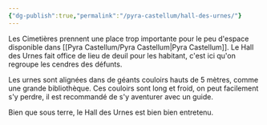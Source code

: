 ```yaml
---
{"dg-publish":true,"permalink":"/pyra-castellum/hall-des-urnes/"}
---
```



Les Cimetières prennent une place trop importante pour le peu d'espace disponible dans [[Pyra Castellum/Pyra Castellum\|Pyra Castellum]]. Le Hall des Urnes fait office de lieu de deuil pour les habitant, c'est ici qu'on regroupe les cendres des défunts.

Les urnes sont alignées dans de géants couloirs hauts de 5 mètres, comme une grande bibliothèque. Ces couloirs sont long et froid, on peut facilement s'y perdre, il est recommandé de s'y aventurer avec un guide.

Bien que sous terre, le Hall des Urnes est bien bien entretenu.